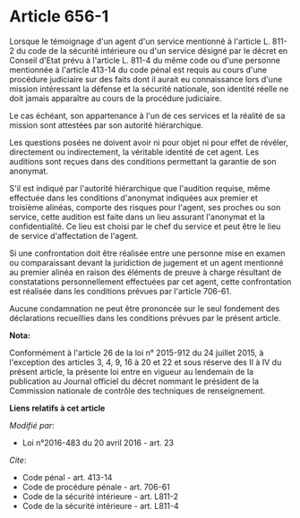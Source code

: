 # Article 656-1

Lorsque le témoignage d'un agent d'un service mentionné à l'article L. 811-2 du code de la sécurité intérieure ou d'un
service désigné par le décret en Conseil d'Etat prévu à l'article L. 811-4 du même code ou d'une personne mentionnée à
l'article 413-14 du code pénal est requis au cours d'une procédure judiciaire sur des faits dont il aurait eu connaissance
lors d'une mission intéressant la défense et la sécurité nationale, son identité réelle ne doit jamais apparaître au cours de
la procédure judiciaire. 

Le cas échéant, son appartenance à l'un de ces services et la réalité de sa mission sont attestées par son autorité
hiérarchique. 

Les questions posées ne doivent avoir ni pour objet ni pour effet de révéler, directement ou indirectement, la véritable
identité de cet agent. Les auditions sont reçues dans des conditions permettant la garantie de son anonymat. 

S'il est indiqué par l'autorité hiérarchique que l'audition requise, même effectuée dans les conditions d'anonymat indiquées
aux premier et troisième alinéas, comporte des risques pour l'agent, ses proches ou son service, cette audition est faite
dans un lieu assurant l'anonymat et la confidentialité. Ce lieu est choisi par le chef du service et peut être le lieu de
service d'affectation de l'agent. 

Si une confrontation doit être réalisée entre une personne mise en examen ou comparaissant devant la juridiction de jugement
et un agent mentionné au premier alinéa en raison des éléments de preuve à charge résultant de constatations personnellement
effectuées par cet agent, cette confrontation est réalisée dans les conditions prévues par l'article 706-61. 

Aucune condamnation ne peut être prononcée sur le seul fondement des déclarations recueillies dans les conditions prévues par
le présent article.

**Nota:**

Conformément à l'article 26 de la loi n° 2015-912 du 24 juillet 2015, à l'exception des articles 3, 4, 9, 16 à 20 et 22 et
sous réserve des II à IV du présent article, la présente loi entre en vigueur au lendemain de la publication au Journal
officiel du décret nommant le président de la Commission nationale de contrôle des techniques de renseignement.

**Liens relatifs à cet article**

_Modifié par_:

  - Loi n°2016-483 du 20 avril 2016 - art. 23

_Cite_:

  - Code pénal - art. 413-14
  - Code de procédure pénale - art. 706-61
  - Code de la sécurité intérieure - art. L811-2
  - Code de la sécurité intérieure - art. L811-4
